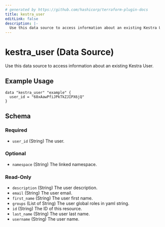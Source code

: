```yaml
---
# generated by https://github.com/hashicorp/terraform-plugin-docs
title: kestra_user
editLink: false
description: |-
  Use this data source to access information about an existing Kestra User.
---
```


# kestra_user (Data Source)

Use this data source to access information about an existing Kestra User.

## Example Usage

```hcl
data "kestra_user" "example" {
  user_id = "68xAawPfiJPkTkZJIPX6jQ"
}
```

<!-- schema generated by tfplugindocs -->
## Schema

### Required

- `user_id` (String) The user.

### Optional

- `namespace` (String) The linked namespace.

### Read-Only

- `description` (String) The user description.
- `email` (String) The user email.
- `first_name` (String) The user first name.
- `groups` (List of String) The user global roles in yaml string.
- `id` (String) The ID of this resource.
- `last_name` (String) The user last name.
- `username` (String) The user name.

